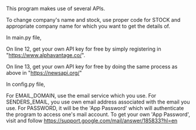 This program makes use of several APIs.

To change company's name and stock, use proper code for STOCK and appropriate company name for which you want to get the details of. 

In main.py file,

On line 12, get your own API key for free by simply registering in "https://www.alphavantage.co/".

On line 13, get your own API key for free by doing the same process as above in "https://newsapi.org/"

In config.py file,

For EMAIL_DOMAIN, use the email service which you use.
For SENDERS_EMAIL, you use own email address associated with the email you use.
For PASSWORD, it will be the 'App Password' which will authenticate the program to access one's mail account. 
To get your own 'App Password', visit and follow https://support.google.com/mail/answer/185833?hl=en
